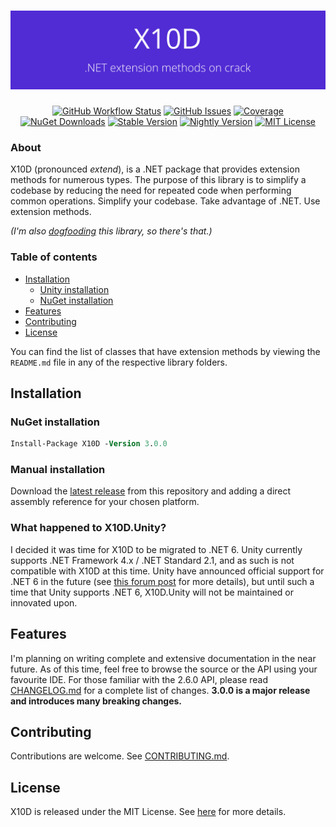 <h1 align="center"><img src="https://raw.githubusercontent.com/oliverbooth/X10D/develop/banner.png"></h1>
<p align="center">
<a href="https://github.com/oliverbooth/X10D/actions?query=workflow%3A%22.NET+Core%22"><img src="https://img.shields.io/github/workflow/status/oliverbooth/X10D/.NET%20Core" alt="GitHub Workflow Status" title="GitHub Workflow Status"></a>
<a href="https://github.com/oliverbooth/X10D/issues"><img src="https://img.shields.io/github/issues/oliverbooth/X10D" alt="GitHub Issues" title="GitHub Issues"></a>
<a href="https://sonarcloud.io/dashboard?id=oliverbooth_X10D"><img src="https://img.shields.io/sonar/coverage/oliverbooth_X10D?server=https%3A%2F%2Fsonarcloud.io" alt="Coverage"></a>
<a href="https://www.nuget.org/packages/X10D/"><img src="https://img.shields.io/nuget/dt/X10D" alt="NuGet Downloads" title="NuGet Downloads"></a>
<a href="https://www.nuget.org/packages/X10D/"><img src="https://img.shields.io/nuget/v/X10D?label=stable" alt="Stable Version" title="Stable Version"></a>
<a href="https://www.nuget.org/packages/X10D/"><img src="https://img.shields.io/nuget/vpre/X10D?label=nightly" alt="Nightly Version" title="Nightly Version"></a>
<a href="https://github.com/oliverbooth/X10D/blob/master/LICENSE.md"><img src="https://img.shields.io/github/license/oliverbooth/X10D" alt="MIT License" title="MIT License"></a>
</p>

### About
X10D (pronounced *extend*), is a .NET package that provides extension methods for numerous types. The purpose of this library is to simplify a codebase by reducing the need for repeated code when performing common operations. Simplify your codebase. Take advantage of .NET. Use extension methods.

*(I'm also [dogfooding](https://www.pcmag.com/encyclopedia/term/dogfooding) this library, so there's that.)*

### Table of contents
- [Installation](#installation)
    - [Unity installation](#unity-installation)
    - [NuGet installation](#nuget-installation)
- [Features](#features)
- [Contributing](#contributing)
- [License](#license)

You can find the list of classes that have extension methods by viewing the `README.md` file in any of the respective library folders.

## Installation
### NuGet installation
```ps
Install-Package X10D -Version 3.0.0
```

### Manual installation
Download the [latest release](https://github.com/oliverbooth/X10D/releases/latest) from this repository and adding a direct assembly reference for your chosen platform.

### What happened to X10D.Unity?
I decided it was time for X10D to be migrated to .NET 6. Unity currently supports .NET Framework 4.x / .NET Standard 2.1, and as such is not compatible with X10D at this time.
Unity have announced official support for .NET 6 in the future (see [this forum post](https://forum.unity.com/threads/unity-future-net-development-status.1092205/) for more details),
but until such a time that Unity supports .NET 6, X10D.Unity will not be maintained or innovated upon.

## Features
I'm planning on writing complete and extensive documentation in the near future. As of this time, feel free to browse the source or the API using your favourite IDE.
For those familiar with the 2.6.0 API, please read [CHANGELOG.md](CHANGELOG.md) for a complete list of changes. **3.0.0 is a major release and introduces many breaking changes.**

## Contributing
Contributions are welcome. See [CONTRIBUTING.md](CONTRIBUTING.md).

## License
X10D is released under the MIT License. See [here](https://github.com/oliverbooth/X10D/blob/master/LICENSE.md) for more details.
